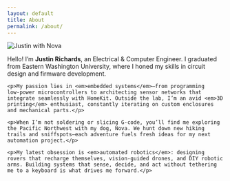 ```yaml
---
layout: default
title: About
permalink: /about/
---
```


<section class="about-me">
  <img src="{{ '/assets/img/me-and-nova.jpg' | relative_url }}"
       alt="Justin with Nova"
       class="profile-img" />
  <div class="about-text">
    <p>Hello! I’m <strong>Justin Richards</strong>, an Electrical & Computer Engineer. I graduated from Eastern Washington University, where I honed my skills in circuit design and firmware development.</p>

    <p>My passion lies in <em>embedded systems</em>—from programming low‑power microcontrollers to architecting sensor networks that integrate seamlessly with HomeKit. Outside the lab, I’m an avid <em>3D printing</em> enthusiast, constantly iterating on custom enclosures and mechanical parts.</p>

    <p>When I’m not soldering or slicing G-code, you’ll find me exploring the Pacific Northwest with my dog, Nova. We hunt down new hiking trails and sniffspots—each adventure fuels fresh ideas for my next automation project.</p>

    <p>My latest obsession is <em>automated robotics</em>: designing rovers that recharge themselves, vision‑guided drones, and DIY robotic arms. Building systems that sense, decide, and act without tethering me to a keyboard is what drives me forward.</p>
  </div>
</section>

